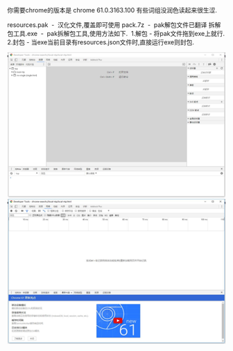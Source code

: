 你需要chrome的版本是 chrome 61.0.3163.100
有些词组没润色读起来很生涩.


resources.pak  -  汉化文件,覆盖即可使用
pack.7z  -  pak解包文件已翻译
拆解包工具.exe  -  pak拆解包工具,使用方法如下.
  1.解包 - 将pak文件拖到exe上就行.
  2.封包 - 当exe当前目录有resources.json文件时,直接运行exe则封包.


![汉化预览](https://github.com/BlackIcedTea/ChromeDevToolChinese/raw/master/img1.jpg)
![汉化预览2](https://github.com/BlackIcedTea/ChromeDevToolChinese/raw/master/img2.jpg)
